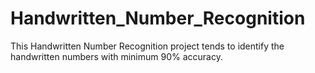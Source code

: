 # Handwritten_Number_Recognition
This Handwritten Number Recognition project tends to identify the handwritten numbers with minimum 90% accuracy.
